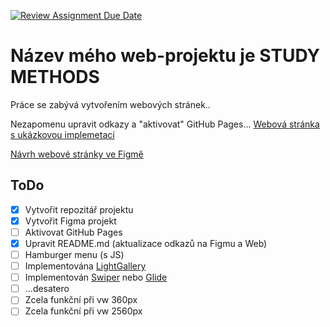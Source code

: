 [![Review Assignment Due Date](https://classroom.github.com/assets/deadline-readme-button-24ddc0f5d75046c5622901739e7c5dd533143b0c8e959d652212380cedb1ea36.svg)](https://classroom.github.com/a/KU8eozPI)
# Název mého web-projektu je STUDY METHODS
Práce se zabývá vytvořením webových stránek..

Nezapomenu upravit odkazy a "aktivovat" GitHub Pages... 
[Webová stránka s ukázkovou implemetací](https://github.com/pslib-cz/2022-l3-web-site-annastruncova.git)

[Návrh webové stránky ve Figmě](https://www.figma.com/file/BMvXhJGtUN9jH28cT87td1/Untitled?type=design&node-id=0%3A1&t=jiRcaKKCfuo6Dzau-1)

## ToDo
- [x] Vytvořit repozitář projektu
- [x] Vytvořit Figma projekt
- [ ] Aktivovat GitHub Pages
- [x] Upravit README.md (aktualizace odkazů na Figmu a Web)
- [ ] Hamburger menu (s JS)
- [ ] Implementována [LightGallery](https://github.com/sachinchoolur/lightGallery)
- [ ] Implementován [Swiper](https://swiperjs.com/) nebo [Glide](https://glidejs.com/)
- [ ] ...desatero
- [ ] Zcela funkční při vw 360px
- [ ] Zcela funkční při vw 2560px